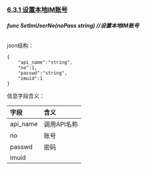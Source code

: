 ### [**6.3.1 设置本地IM账号**](/6-imsdk/63-zhuo-mian-im-jie-kou/631.md)

###### **func SetImUserNo\(noPass string\)    //设置本地IM账号**

json结构：

```
{
    "api_name":"string",
    "no":1,
    "passwd":"string",
    "imuid":1
}
```

信息字段含义：

| 字段 | 含义 |
| :--- | :--- |
| api\_name | 调用API名称 |
| no | 账号 |
| passwd | 密码 |
| imuid |  |






